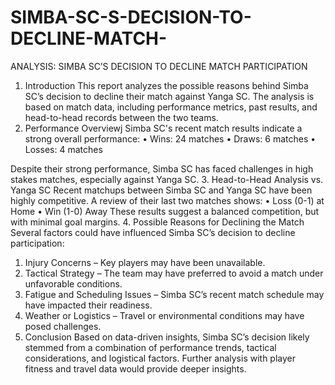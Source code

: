 # SIMBA-SC-S-DECISION-TO-DECLINE-MATCH-
ANALYSIS: SIMBA SC’S DECISION TO DECLINE MATCH PARTICIPATION
1. Introduction
This report analyzes the possible reasons behind Simba SC’s decision to decline their match against Yanga SC. The analysis is based on match data, including performance metrics, past results, and head-to-head records between the two teams.
2. Performance Overviewj
Simba SC's recent match results indicate a strong overall performance:
•	Wins: 24 matches
•	Draws: 6 matches
•	Losses: 4 matches

Despite their strong performance, Simba SC has faced challenges in high stakes matches, especially against Yanga SC.
3. Head-to-Head Analysis vs. Yanga SC
Recent matchups between Simba SC and Yanga SC have been highly competitive. A review of their last two matches shows:
•	Loss (0-1) at Home
•	Win (1-0) Away
These results suggest a balanced competition, but with minimal goal margins.
4. Possible Reasons for Declining the Match
Several factors could have influenced Simba SC’s decision to decline participation:
1. Injury Concerns – Key players may have been unavailable.
2. Tactical Strategy – The team may have preferred to avoid a match under unfavorable conditions.
3. Fatigue and Scheduling Issues – Simba SC’s recent match schedule may have impacted their readiness.
4. Weather or Logistics – Travel or environmental conditions may have posed challenges.
5. Conclusion
Based on data-driven insights, Simba SC’s decision likely stemmed from a combination of performance trends, tactical considerations, and logistical factors. Further analysis with player fitness and travel data would provide deeper insights.

